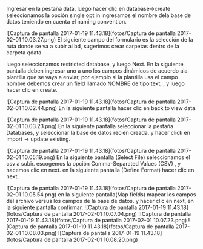 
Ingresar en la pestaña data, luego hacer clic en database->create  seleccionamos la opción single opt in ingresamos el nombre dela base de datos teniendo en cuenta el naming convention.

![Captura de pantalla 2017-01-19 11.43.18](fotos/Captura de pantalla 2017-02-01 10.03.27.png)
El siguiente campo del formulario es la selección de la ruta donde se va a subir al bd,  sugerimos crear carpetas dentro de la carpeta qdata  

luego seleccionamos restricted database, y luego Next.
En la siguiente pantalla deben ingresar uno a uno los campos dinámicos de acuerdo ala plantilla que se vaya a enviar, por ejemplo si la plantilla usa el campo nombre debemos crear un field llamado NOMBRE  de tipo text, , y luego hacer clic en create.


![Captura de pantalla 2017-01-19 11.43.18](fotos/Captura de pantalla 2017-02-01 10.02.44.png)
En la siguiente pantalla hacer clic en back to view data.

![Captura de pantalla 2017-01-19 11.43.18](fotos/Captura de pantalla 2017-02-01 10.03.23.png)
En la siguiente pantalla  seleccionar la pestaña Databases, y seleccionar la base de datos recién creada,  y hacer click en  import -> update existing.

![Captura de pantalla 2017-01-19 11.43.18](fotos/Captura de pantalla 2017-02-01 10.05.19.png)
En la siguiente pantalla (Select File) seleccionamos el csv a subir. escogemos la opción Comma-Separated Values (CSV) ,  y hacemos clic en next. 
en la siguiente pantalla (Define Format) hacer clic en next, 

![Captura de pantalla 2017-01-19 11.43.18](fotos/Captura de pantalla 2017-02-01 10.05.54.png)
en la siguiente pantalla(Map fields) mapear los campos del archivo versus los campos de la base de datos. y hacer clic en next, en la siguiente pantalla confirmar.
![Captura de pantalla 2017-01-19 11.43.18](fotos/Captura de pantalla 2017-02-01 10.07.04.png)
![Captura de pantalla 2017-01-19 11.43.18](fotos/Captura de pantalla 2017-02-01 10.07.23.png)
![Captura de pantalla 2017-01-19 11.43.18](fotos/Captura de pantalla 2017-02-01 10.08.03.png)
![Captura de pantalla 2017-01-19 11.43.18](fotos/Captura de pantalla 2017-02-01 10.08.20.png)
